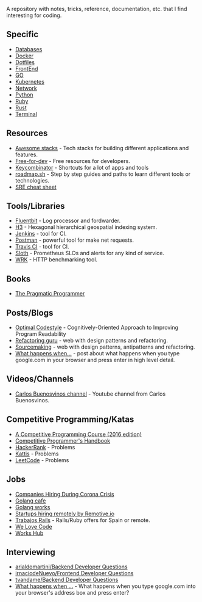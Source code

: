 A repository with notes, tricks, reference, documentation, etc. that I find interesting for coding.

## Specific
-  [Databases](/databases/databases.md)
-  [Docker](/docker/docker.md)
-  [Dotfiles](/dotfiles/dotfiles.md)
-  [FrontEnd](/front/front.md)
-  [GO](go/go.md)
-  [Kubernetes](/k8s/k8s.md)
-  [Network](/network/network.md)
-  [Python](/python/python.md)
-  [Ruby](/ruby/ruby.md)
-  [Rust](/rust/rust.md)
-  [Terminal](/terminal/terminal.md)

## Resources
- [Awesome stacks](https://github.com/stackshareio/awesome-stacks) - Tech stacks for building different applications and features.
- [Free-for-dev](https://free-for.dev/#/) - Free resources for developers.
- [Keycombinator](https://keycombiner.com/collections/) - Shortcuts for a lot of apps and tools
- [roadmap.sh](https://roadmap.sh/roadmaps) - Step by step guides and paths to learn different tools or technologies.
- [SRE cheat sheet](https://github.com/shibumi/SRE-cheat-sheet)

## Tools/Libraries
- [Fluentbit](https://fluentbit.io/) - Log processor and fordwarder.
- [H3](https://h3geo.org/) - Hexagonal hierarchical geospatial indexing system.
- [Jenkins](https://www.jenkins.io/) - tool for CI.
- [Postman](https://www.postman.com/) - powerful tool for make net requests.
- [Travis CI](https://travis-ci.org/) - tool for CI.
- [Sloth](https://github.com/slok/sloth) - Prometheus SLOs and alerts for any kind of service.
- [WRK](https://github.com/wg/wrk) - HTTP benchmarking tool.


## Books
- [The Pragmatic Programmer](https://ricardogeek.com/docs/r_pragmatic_programmer.pdf)

## Posts/Blogs
- [Optimal Codestyle](https://optimal-codestyle.github.io/) - Cognitively-Oriented Approach to Improving Program Readability
- [Refactoring guru](https://refactoring.guru/) - web with design patterns and refactoring.
- [Sourcemaking](https://sourcemaking.com/) - web with design patterns, antipatterns and refactoring.
- [What happens when...](https://github.com/alex/what-happens-when) - post about what happens when you type google.com in your browser and press enter in high level detail.


## Videos/Channels
- [Carlos Buenosvinos channel](https://www.youtube.com/user/carlosbuenosvinos/videos) - Youtube channel from Carlos Buenosvinos.

## Competitive Programming/Katas
- [A Competitive Programming Course (2016 edition)](https://algo.is/t-414-aflv-competitive-programming-course-2016/)
- [Competitive Programmer's Handbook](https://cses.fi/book/book.pdf)
- [HackerRank](https://www.hackerrank.com/) - Problems
- [Kattis](https://open.kattis.com/) - Problems
- [LeetCode](https://leetcode.com/) - Problems

## Jobs
- [Companies Hiring During Corona Crisis](https://docs.google.com/spreadsheets/d/1lwZ4ot10j-wvQZgA_hJ0AZJS_X3V9HjVk2QLsAU4WMc/edit#gid=0)
- [Golang cafe](https://golang.cafe/)
- [Golang works](https://golang.works-hub.com/)
- [Startups hiring remotely by Remotive.io](https://docs.google.com/spreadsheets/d/1TLJSlNxCbwRNxy14Toe1PYwbCTY7h0CNHeer9J0VRzE/edit#gid=1279011369)
- [Trabajos Rails](https://www.trabajosrails.com/) - Rails/Ruby offers for Spain or remote.
- [We Love Code](https://welovecode.io/)
- [Works Hub](https://www.works-hub.com/)

## Interviewing
- [arialdomartini/Backend Developer Questions](https://github.com/arialdomartini/Back-End-Developer-Interview-Questions)
- [irnaciodeNuevo/Frontend Developer Questions](https://github.com/IgnaciodeNuevo/frontend-development-interviews)
- [tvandame/Backend Developer Questions](https://github.com/tvandame/back-end-developer-interview-questions)
- [What happens when ...](https://github.com/alex/what-happens-when) - What happens when you type google.com into your browser's address box and press enter?
